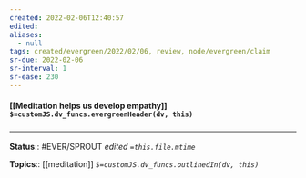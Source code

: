 ```yaml
---
created: 2022-02-06T12:40:57 
edited: 
aliases:
  - null
tags: created/evergreen/2022/02/06, review, node/evergreen/claim
sr-due: 2022-02-06
sr-interval: 1
sr-ease: 230
---
```


#### [[Meditation helps us develop empathy]] `$=customJS.dv_funcs.evergreenHeader(dv, this)`



### <hr class="footnote"/>

**Status**:: #EVER/SPROUT
*edited `=this.file.mtime`*

**Topics**:: [[meditation]]
*`$=customJS.dv_funcs.outlinedIn(dv, this)`*
